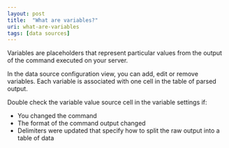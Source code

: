 ```yaml
---
layout: post
title:  "What are variables?"
uri: what-are-variables
tags: [data sources]
---
```


Variables are placeholders that represent particular values from the output of the command executed on your server.

<!--more-->

In the data source configuration view, you can add, edit or remove variables. Each variable is associated with one cell in the table of parsed output.

Double check the variable value source cell in the variable settings if:

*   You changed the command
*   The format of the command output changed
*   Delimiters were updated that specify how to split the raw output into a table of data
